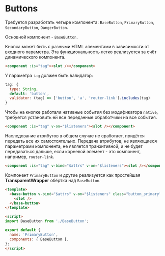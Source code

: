 # Buttons

Требуется разработать четыре компонента: `BaseButton`, `PrimaryButton`, `SecondaryButton`, `DangerButton`.

Основной компонент - `BaseButton`.

Кнопка может быть с разными HTML элементами в зависимости от входного параметра. Эта функциональность легко реализуется за счёт динамического компонента.

```html
<component :is="tag"><slot /></component>
```

У параметра `tag` должен быть валидатор:
```javascript
tag: {
  type: String,
  default: 'button',
  validator: (tag) => ['button', 'a', 'router-link'].includes(tag)
}
```

Чтобы на кнопке работали нативные события без модификатора `native`, требуется установить ей все переданные обработчики на все события. 

```html
<component :is="tag" v-on="$listeners"><slot /></component>
```

Наследование атрибутов в общем случае не сработает, придётся передать все их самостоятельно. Передача атрибутов, не являющиеся параметрами компонента, не является транзитивной, и не будет передаваться дальше, если корневой элемент - это компонент, например, `router-link`.

```html
<component :is="tag" v-bind="$attrs" v-on="$listeners"><slot /></component>
```

Компонент `PrimaryButton` и другие реализуется как простейшая **TransparentWrapper** обёртка над `BaseButton`.

```html
<template>
  <base-button v-bind="$attrs" v-on="$listeners" class="button_primary">
    <slot />
  </base-button>
</template>

<script>
import BaseButton from './BaseButton';

export default {
  name: 'PrimaryButton',
  components: { BaseButton },
};
</script>
``` 
